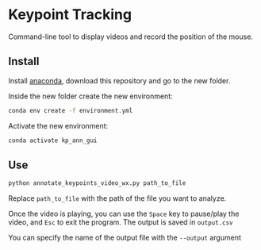 # Keypoint Tracking
Command-line tool to display videos and record the position of the mouse.

## Install
Install [anaconda](https://www.anaconda.com/products/individual), download this repository and go to the new folder.

Inside the new folder create the new environment:
```bash
conda env create -f environment.yml
```

Activate the new environment:
```bash
conda activate kp_ann_gui
```

## Use

```bash
python annotate_keypoints_video_wx.py path_to_file
```

Replace `path_to_file` with the path of the file you want to analyze.

Once the video is playing, you can use the `Space` key to pause/play the video, and `Esc` to exit the program.
The output is saved in `output.csv`

You can specify the name of the output file with the `--output` argument
